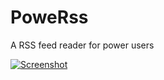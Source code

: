 # PoweRss
A RSS feed reader for power users

[![Screenshot](http://i.imgur.com/IUScBu3s.png)](http://i.imgur.com/IUScBu3.png)
